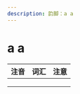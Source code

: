 ```yaml
---
description: 韵脚：a a
---
```


# a a

| 注音 | 词汇 | 注意 |
| -- | -- | -- |
|    |    |    |
|    |    |    |
|    |    |    |
